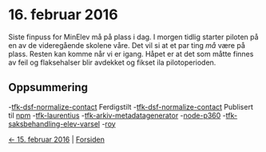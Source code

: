 # 16. februar 2016

Siste finpuss for MinElev må på plass i dag. 
I morgen tidlig starter piloten på en av de videregående skolene våre.
Det vil si at et par ting _må_ være på plass. Resten kan komme når vi er igang.
Håpet er at det som måtte finnes av feil og flaksehalser blir avdekket og fikset ila pilotoperioden.

## Oppsummering
-[tfk-dsf-normalize-contact](https://github.com/telemark/tfk-dsf-normalize-contact) Ferdigstilt
-[tfk-dsf-normalize-contact](https://github.com/telemark/tfk-dsf-normalize-contact) Publisert til [npm](https://www.npmjs.com/package/tfk-dsf-normalize-contact)
-[tfk-laurentius](https://github.com/telemark/tfk-laurentius)
-[tfk-arkiv-metadatagenerator](https://github.com/telemark/tfk-arkiv-metadatagenerator)
-[node-p360](https://github.com/telemark/node-p360)
-[tfk-saksbehandling-elev-varsel](https://github.com/telemark/tfk-saksbehandling-elev-varsel)
-[roy](https://github.com/telemark/roy)

[<- 15. februar 2016](2016-02-15.md)  |  [Forsiden](../../index.md)